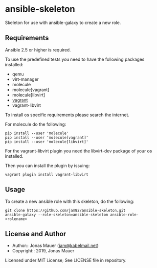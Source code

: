 # ansible-skeleton

Skeleton for use with ansible-galaxy to create a new role.

## Requirements

Ansible 2.5 or higher is required.

To use the predefined tests you need to have the following packages installed:

* qemu
* virt-manager
* molecule
* molecule[vagrant]
* molecule[libvirt]
* [vagrant](http://vagrantup.com)
* vagrant-libvirt

To install os specific requirements please search the internet.

For molecule do the following:

```shell
pip install --user 'molecule'
pip install --user 'molecule[vagrant]'
pip install --user 'molecule[libvirt]'
```

For the vagrant-libvirt plugin you need the libvirt-dev package of your os installed.

Then you can install the plugin by issuing:

```shell
vagrant plugin install vagrant-libvirt
```

## Usage

To create a new ansible role with this skeleton, do the following:

```shell
git clone https://github.com/jam82/ansible-skeleton.git
ansible-galaxy --role-skeleton=ansible-skeleton ansible-role-<rolename>
```

## License and Author

- Author:: Jonas Mauer (<jam@kabelmail.net>)
- Copyright:: 2019, Jonas Mauer

Licensed under MIT License;
See LICENSE file in repository.
